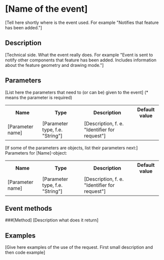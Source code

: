 # [Name of the event]

[Tell here shortly where is the event used. For example "Notifies that feature has been added."]

## Description

[Technical side. What the event really does. For example "Event is sent to notify other components that feature has been added. Includes information about the feature geometry and drawing mode."]

## Parameters

[List here the parameters that need to (or can be) given to the event]
(* means the parameter is required)

<table class="table">
<tr>
  <th> Name</th><th> Type</th><th> Description</th><th> Default value</th>
</tr>
<tr>
  <td> [Parameter name]</td><td> [Parameter type, f.e. "String"]</td><td> [Description, f. e. "Identifier for request"]</td><td> </td>
</tr>
</table>

[If some of the parameters are objects, list their parameters next:]
Parameters for [Name]-object:

<table class="table">
<tr>
  <th> Name</th><th> Type</th><th> Description</th><th> Default value</th>
</tr>
<tr>
  <td> [Parameter name]</td><td> [Parameter type, f.e. "String"]</td><td> [Description, f. e. "Identifier for request"]</td><td> </td>
</tr>
</table>

## Event methods

###[Method]
[Description what does it return]

## Examples

[Give here examples of the use of the request. First small description and then code example]
